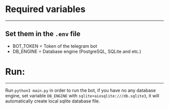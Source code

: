 # Required variables
___
## Set them in the `.env` file
* BOT_TOKEN = Token of the telegram bot
* DB_ENGINE = Database engine (PostgreSQL, SQLite and etc.)
# Run:
___
Run `python3 main.py` in order to run the bot, if you have no any database engine, set variable `DB_ENGINE` with `sqlite+aiosqlite:///db.sqlite3`, it will automatically create local sqlite database file.